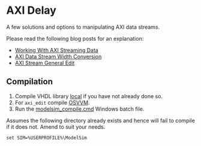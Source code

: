 # AXI Delay

A few solutions and options to manipulating AXI data streams.

Please read the following blog posts for an explanation:

* [Working With AXI Streaming Data](http://blog.abbey1.org.uk/index.php/technology/working-with-axi-streaming-data)
* [AXI Data Stream Width Conversion](https://blog.abbey1.org.uk/index.php/technology/axi-data-stream-width-conversion)
* [AXI Stream General Edit](https://blog.abbey1.org.uk/index.php/technology/axi-stream-general-edit)


## Compilation

1. Compile VHDL library [local](../Local) if you have not already done so.
2. For `axi_edit` compile [OSVVM](../compile_osvvm.cmd).
3. Run the [modelsim_compile.cmd](modelsim_compile.cmd) Windows batch file.

Assumes the following directory already exists and hence will fail to compile if it does not. Amend to suit your needs.

```batch
set SIM=%USERPROFILE%\ModelSim
```

